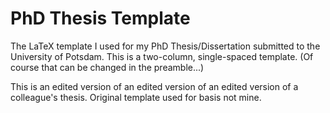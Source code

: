 # PhD Thesis Template
The LaTeX template I used for my PhD Thesis/Dissertation submitted to the University of Potsdam.
This is a two-column, single-spaced template. (Of course that can be changed in the preamble...)

This is an edited version of an edited version of an edited version of a colleague's thesis. Original template used for basis not mine.

